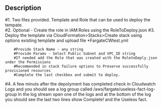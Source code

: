 ## Description

#1.  Two files provided.  Template and Role that can be used to deploy the tempate.  
#2.  Optional - Create the role in IAM:Roles using the RoleToDeploy.json 
#3.  Deploy the template via CloudFormation>Stacks>Create stack using options existing template and upload file        *FargateCWtest.yml

        #Provide Stack Name - any string 
        #Provide Params - Select Public Subnet and VPC_ID string
        #If needed add the Role that was created with the RoletoDeply.json under the Permissions
        #Recommended in stack failure options to Preserve successfully provisioned resources 
        #Complete the last checkbox and submit to deploy.  

#4.  A few minuts after the depolyment has completed check in Cloudwatch Logs and you should see a log group called   /aws/fargate/useless-fact-log-group     In the log stream open one of the logs and at the bottom of the log you should see the last two lines show Complete! and the Useless fact. 


